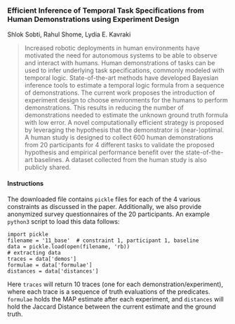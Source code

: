 ### Efficient Inference of Temporal Task Specifications from Human Demonstrations using Experiment Design
Shlok Sobti, Rahul Shome, Lydia E. Kavraki

> Increased robotic deployments in human environments have motivated the need for autonomous systems to be able to observe and interact with humans. Human demonstrations of tasks can be used to infer underlying task specifications, commonly modeled with temporal logic. State-of-the-art methods have developed Bayesian inference tools to estimate a temporal logic formula from a sequence of demonstrations. The current work proposes the introduction of experiment design to choose environments for the humans to perform demonstrations. This results in reducing the number of demonstrations needed to estimate the unknown ground truth formula with low error. A novel computationally efficient strategy is proposed by leveraging the hypothesis that the demonstrator is (near-)optimal. A human study is designed to collect 600 human demonstrations from 20 participants for 4 different tasks to validate the proposed hypothesis and empirical performance benefit over the state-of-the-art baselines. A dataset collected from the human study is also publicly shared.  

#### Instructions
The downloaded file contains `pickle` files for each of the 4 various constraints as discussed in the paper. Additionally, we also provide anonymized survey questionnaires of the 20 participants. An example `python3` script to load this data follows:
```
import pickle
filename = '11_base'  # constraint 1, participant 1, baseline
data = pickle.load(open(filename, 'rb))
# extracting data
traces = data['demos']
formulae = data['formulae']
distances = data['distances']
```
Here `traces` will return 10 traces (one for each demonstration/experiment), where each trace is a sequence of truth evaluations of the predicates.
`formulae` holds the MAP estimate after each experiment, and `distances` will hold the Jaccard Distance between the current estimate and the ground truth.
